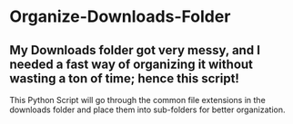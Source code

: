 # Organize-Downloads-Folder

## My Downloads folder got very messy, and I needed a fast way of organizing it without wasting a ton of time; hence this script!

This Python Script will go through the common file extensions in the downloads folder and place them into sub-folders for better organization. 
